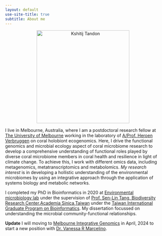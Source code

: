 ```yaml
---
layout: default
use-site-title: true
subtitle: About me
---
```


<figure>
	<p align='center'>
		<img src="../img/kshitijtandon.png" alt='Kshitij Tandon' height="300px">
	</p>
</figure>

I live in Melbourne, Australia, where I am a postdoctoral research fellow at [The University of Melbourne](https://www.unimelb.edu.au) working in the laboratory of [A/Prof. Heroen Verbruggen](https://hverbruggen.github.io//) on coral holobiont ecogenomics. Here, I drive the functional genomics and microbial ecology aspect of coral microbiome research to develop a comprehensive understanding of functional roles played by diverse coral microbiome members in coral health and resilience in light of climate change. To achieve this, I work with different omics data, including metagenomics, metatranscriptomics and metabolomics. *My research interest* is in developing a hollistic understanding of the environmental microbiomes by using an integrative approach through the application of systems biology and metabolic networks.

I completed my PhD in Bioinformatics in 2020 at [Environmental microbiology lab](https://sltang.biodiv.tw/index.php) under the supervision of [Prof. Sen-Lin Tang, Biodiversity Research Center](https://sltang.biodiv.tw),[Academia Sinica,Taiwan](https://www.sinica.edu.tw/en) under the [Taiwan International Graduate Program on Bioinformatics](https://idv.sinica.edu.tw/tigpbio/index.html). My dissertation focussed on understanding the microbial community-functional relationships.

**Update** I will moving to [Melbourne Integrative Genomics](https://sites.research.unimelb.edu.au/integrative-genomics) in April, 2024 to start a new position with [Dr. Vanessa R Marcelino](https://www.hologenomics.org/).